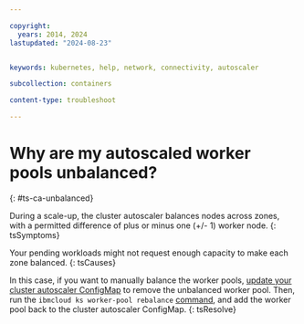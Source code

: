 ```yaml
---

copyright: 
  years: 2014, 2024
lastupdated: "2024-08-23"


keywords: kubernetes, help, network, connectivity, autoscaler

subcollection: containers

content-type: troubleshoot

---
```



# Why are my autoscaled worker pools unbalanced?
{: #ts-ca-unbalanced}

During a scale-up, the cluster autoscaler balances nodes across zones, with a permitted difference of plus or minus one (+/- 1) worker node. 
{: tsSymptoms}


Your pending workloads might not request enough capacity to make each zone balanced.
{: tsCauses}

In this case, if you want to manually balance the worker pools, [update your cluster autoscaler ConfigMap](/docs/containers?topic=containers-cluster-scaling-install-addon-enable) to remove the unbalanced worker pool. Then, run the `ibmcloud ks worker-pool rebalance` [command](/docs/containers?topic=containers-kubernetes-service-cli#cs_rebalance), and add the worker pool back to the cluster autoscaler ConfigMap.
{: tsResolve} 




